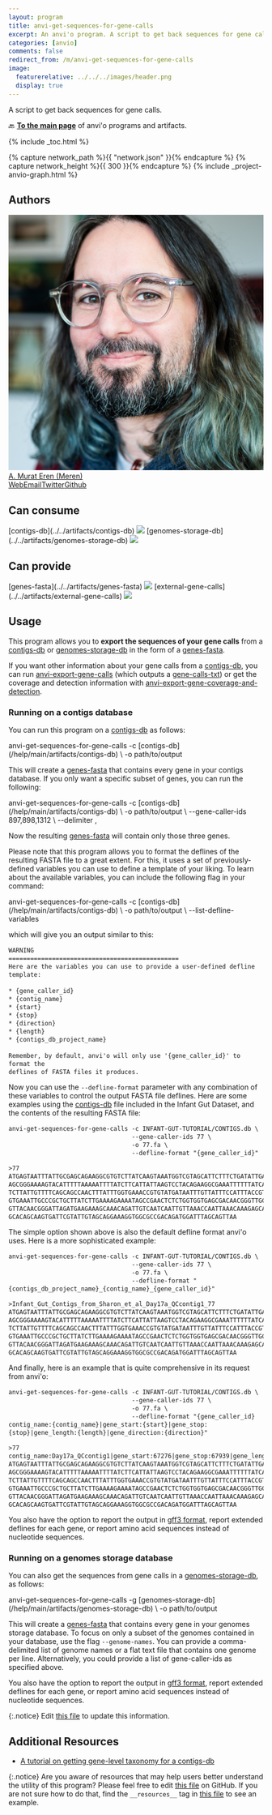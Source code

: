 ```yaml
---
layout: program
title: anvi-get-sequences-for-gene-calls
excerpt: An anvi'o program. A script to get back sequences for gene calls.
categories: [anvio]
comments: false
redirect_from: /m/anvi-get-sequences-for-gene-calls
image:
  featurerelative: ../../../images/header.png
  display: true
---
```


A script to get back sequences for gene calls.

🔙 **[To the main page](../../)** of anvi'o programs and artifacts.


{% include _toc.html %}
<div id="svg" class="subnetwork"></div>
{% capture network_path %}{{ "network.json" }}{% endcapture %}
{% capture network_height %}{{ 300 }}{% endcapture %}
{% include _project-anvio-graph.html %}


## Authors

<div class="anvio-person"><div class="anvio-person-info"><div class="anvio-person-photo"><img class="anvio-person-photo-img" src="../../images/authors/meren.jpg" /></div><div class="anvio-person-info-box"><a href="/people/meren" target="_blank"><span class="anvio-person-name">A. Murat Eren (Meren)</span></a><div class="anvio-person-social-box"><a href="http://merenlab.org" class="person-social" target="_blank"><i class="fa fa-fw fa-home"></i>Web</a><a href="mailto:a.murat.eren@gmail.com" class="person-social" target="_blank"><i class="fa fa-fw fa-envelope-square"></i>Email</a><a href="http://twitter.com/merenbey" class="person-social" target="_blank"><i class="fa fa-fw fa-twitter-square"></i>Twitter</a><a href="http://github.com/meren" class="person-social" target="_blank"><i class="fa fa-fw fa-github"></i>Github</a></div></div></div></div>



## Can consume


<p style="text-align: left" markdown="1"><span class="artifact-r">[contigs-db](../../artifacts/contigs-db) <img src="../../images/icons/DB.png" class="artifact-icon-mini" /></span> <span class="artifact-r">[genomes-storage-db](../../artifacts/genomes-storage-db) <img src="../../images/icons/DB.png" class="artifact-icon-mini" /></span></p>


## Can provide


<p style="text-align: left" markdown="1"><span class="artifact-p">[genes-fasta](../../artifacts/genes-fasta) <img src="../../images/icons/FASTA.png" class="artifact-icon-mini" /></span> <span class="artifact-p">[external-gene-calls](../../artifacts/external-gene-calls) <img src="../../images/icons/TXT.png" class="artifact-icon-mini" /></span></p>


## Usage


This program allows you to **export the sequences of your gene calls** from a <span class="artifact-n">[contigs-db](/help/main/artifacts/contigs-db)</span> or <span class="artifact-n">[genomes-storage-db](/help/main/artifacts/genomes-storage-db)</span> in the form of a <span class="artifact-n">[genes-fasta](/help/main/artifacts/genes-fasta)</span>.

If you want other information about your gene calls from a <span class="artifact-n">[contigs-db](/help/main/artifacts/contigs-db)</span>, you can run <span class="artifact-p">[anvi-export-gene-calls](/help/main/programs/anvi-export-gene-calls)</span> (which outputs a <span class="artifact-n">[gene-calls-txt](/help/main/artifacts/gene-calls-txt)</span>) or get the coverage and detection information with <span class="artifact-p">[anvi-export-gene-coverage-and-detection](/help/main/programs/anvi-export-gene-coverage-and-detection)</span>.

### Running on a contigs database

You can run this program on a <span class="artifact-n">[contigs-db](/help/main/artifacts/contigs-db)</span> as follows:

<div class="codeblock" markdown="1">
anvi&#45;get&#45;sequences&#45;for&#45;gene&#45;calls &#45;c <span class="artifact&#45;n">[contigs&#45;db](/help/main/artifacts/contigs&#45;db)</span> \
                                  &#45;o path/to/output
</div>

This will create a <span class="artifact-n">[genes-fasta](/help/main/artifacts/genes-fasta)</span> that contains every gene in your contigs database. If you only want a specific subset of genes, you can run the following:

<div class="codeblock" markdown="1">
anvi&#45;get&#45;sequences&#45;for&#45;gene&#45;calls &#45;c <span class="artifact&#45;n">[contigs&#45;db](/help/main/artifacts/contigs&#45;db)</span> \
                                  &#45;o path/to/output \
                                  &#45;&#45;gene&#45;caller&#45;ids 897,898,1312 \
                                  &#45;&#45;delimiter ,
</div>

Now the resulting <span class="artifact-n">[genes-fasta](/help/main/artifacts/genes-fasta)</span> will contain only those three genes.

Please note that this program allows you to format the deflines of the resulting FASTA file to a great extent. For this, it uses a set of previously-defined variables you can use to define a template of your liking. To learn about the available variables, you can include the following flag in your command:

<div class="codeblock" markdown="1">
anvi&#45;get&#45;sequences&#45;for&#45;gene&#45;calls &#45;c <span class="artifact&#45;n">[contigs&#45;db](/help/main/artifacts/contigs&#45;db)</span> \
                                  &#45;o path/to/output \
                                  &#45;&#45;list&#45;defline&#45;variables
</div>

which will give you an output similar to this:

```
WARNING
===============================================
Here are the variables you can use to provide a user-defined defline template:

* {gene_caller_id}
* {contig_name}
* {start}
* {stop}
* {direction}
* {length}
* {contigs_db_project_name}

Remember, by default, anvi'o will only use '{gene_caller_id}' to format the
deflines of FASTA files it produces.
```

Now you can use the `--defline-format` parameter with any combination of these variables to control the output FASTA file deflines. Here are some examples using the <span class="artifact-n">[contigs-db](/help/main/artifacts/contigs-db)</span> file included in the Infant Gut Dataset, and the contents of the resulting FASTA file:

```
anvi-get-sequences-for-gene-calls -c INFANT-GUT-TUTORIAL/CONTIGS.db \
                                  --gene-caller-ids 77 \
                                  -o 77.fa \
                                  --defline-format "{gene_caller_id}"
```

```
>77
ATGAGTAATTTATTGCGAGCAGAAGGCGTGTCTTATCAAGTAAATGGTCGTAGCATTCTTTCTGATATTGATTTGTCATTTGAAACAGGCAGCAATACAACAATTGTTGGTCCTTCAGGT
AGCGGGAAAAGTACATTTTTAAAAATTTTATCTTCATTATTAAGTCCTACAGAAGGCGAAATTTTTTATCAAGAAGCGCCAATTACTACAATGCCAATCGAAACATACCGCCAAAAGGTT
TCTTATTGTTTTCAGCAGCCAACTTTATTTGGTGAAACCGTGTATGATAATTTGTTATTTCCATTTACCGTCAGACAAGAAGCGTTTAATCAGGAAAAAGTCGTGGCATTACTCCAACAA
GTGAAATTGCCCGCTGCTTATCTTGAAAAGAAAATAGCCGAACTCTCTGGTGGTGAGCGACAACGGGTTGCTTTGCTACGAAACATTATTTTTGTACCAGATGTTTTATTATTAGACGAA
GTTACAACGGGATTAGATGAAGAAAGCAAACAGATTGTCAATCAATTGTTAAACCAATTAAACAAAGAGCAAGGAGTCACGCTGGTTCGTGTCACGCATGATACCGAAGAAATTCAGCAA
GCACAGCAAGTGATTCGTATTGTAGCAGGAAAGGTGGCGCCGACAGATGGATTTAGCAGTTAA
```

The simple option shown above is also the default defline format anvi'o uses. Here is a more sophisticated example:

```
anvi-get-sequences-for-gene-calls -c INFANT-GUT-TUTORIAL/CONTIGS.db \
                                  --gene-caller-ids 77 \
                                  -o 77.fa \
                                  --defline-format "{contigs_db_project_name}_{contig_name}_{gene_caller_id}"
```

```
>Infant_Gut_Contigs_from_Sharon_et_al_Day17a_QCcontig1_77
ATGAGTAATTTATTGCGAGCAGAAGGCGTGTCTTATCAAGTAAATGGTCGTAGCATTCTTTCTGATATTGATTTGTCATTTGAAACAGGCAGCAATACAACAATTGTTGGTCCTTCAGGT
AGCGGGAAAAGTACATTTTTAAAAATTTTATCTTCATTATTAAGTCCTACAGAAGGCGAAATTTTTTATCAAGAAGCGCCAATTACTACAATGCCAATCGAAACATACCGCCAAAAGGTT
TCTTATTGTTTTCAGCAGCCAACTTTATTTGGTGAAACCGTGTATGATAATTTGTTATTTCCATTTACCGTCAGACAAGAAGCGTTTAATCAGGAAAAAGTCGTGGCATTACTCCAACAA
GTGAAATTGCCCGCTGCTTATCTTGAAAAGAAAATAGCCGAACTCTCTGGTGGTGAGCGACAACGGGTTGCTTTGCTACGAAACATTATTTTTGTACCAGATGTTTTATTATTAGACGAA
GTTACAACGGGATTAGATGAAGAAAGCAAACAGATTGTCAATCAATTGTTAAACCAATTAAACAAAGAGCAAGGAGTCACGCTGGTTCGTGTCACGCATGATACCGAAGAAATTCAGCAA
GCACAGCAAGTGATTCGTATTGTAGCAGGAAAGGTGGCGCCGACAGATGGATTTAGCAGTTAA
```

And finally, here is an example that is quite comprehensive in its request from anvi'o:

```
anvi-get-sequences-for-gene-calls -c INFANT-GUT-TUTORIAL/CONTIGS.db \
                                  --gene-caller-ids 77 \
                                  -o 77.fa \
                                  --defline-format "{gene_caller_id} contig_name:{contig_name}|gene_start:{start}|gene_stop:{stop}|gene_length:{length}|gene_direction:{direction}"
```

```
>77 contig_name:Day17a_QCcontig1|gene_start:67276|gene_stop:67939|gene_length:663|gene_direction:f
ATGAGTAATTTATTGCGAGCAGAAGGCGTGTCTTATCAAGTAAATGGTCGTAGCATTCTTTCTGATATTGATTTGTCATTTGAAACAGGCAGCAATACAACAATTGTTGGTCCTTCAGGT
AGCGGGAAAAGTACATTTTTAAAAATTTTATCTTCATTATTAAGTCCTACAGAAGGCGAAATTTTTTATCAAGAAGCGCCAATTACTACAATGCCAATCGAAACATACCGCCAAAAGGTT
TCTTATTGTTTTCAGCAGCCAACTTTATTTGGTGAAACCGTGTATGATAATTTGTTATTTCCATTTACCGTCAGACAAGAAGCGTTTAATCAGGAAAAAGTCGTGGCATTACTCCAACAA
GTGAAATTGCCCGCTGCTTATCTTGAAAAGAAAATAGCCGAACTCTCTGGTGGTGAGCGACAACGGGTTGCTTTGCTACGAAACATTATTTTTGTACCAGATGTTTTATTATTAGACGAA
GTTACAACGGGATTAGATGAAGAAAGCAAACAGATTGTCAATCAATTGTTAAACCAATTAAACAAAGAGCAAGGAGTCACGCTGGTTCGTGTCACGCATGATACCGAAGAAATTCAGCAA
GCACAGCAAGTGATTCGTATTGTAGCAGGAAAGGTGGCGCCGACAGATGGATTTAGCAGTTAA
```

You also have the option to report the output in [gff3 format](https://github.com/The-Sequence-Ontology/Specifications/blob/master/gff3.md), report extended deflines for each gene, or report amino acid sequences instead of nucleotide sequences.

### Running on a genomes storage database

You can also get the sequences from gene calls in a <span class="artifact-n">[genomes-storage-db](/help/main/artifacts/genomes-storage-db)</span>, as follows:

<div class="codeblock" markdown="1">
anvi&#45;get&#45;sequences&#45;for&#45;gene&#45;calls &#45;g <span class="artifact&#45;n">[genomes&#45;storage&#45;db](/help/main/artifacts/genomes&#45;storage&#45;db)</span> \
                                  &#45;o path/to/output
</div>

This will create a <span class="artifact-n">[genes-fasta](/help/main/artifacts/genes-fasta)</span> that contains every gene in your genomes storage database. To focus on only a subset of the genomes contained in your database, use the flag `--genome-names`. You can provide a comma-delimited list of genome names or a flat text file that contains one genome per line. Alternatively, you could provide a list of gene-caller-ids as specified above.

You also have the option to report the output in [gff3 format](https://github.com/The-Sequence-Ontology/Specifications/blob/master/gff3.md), report extended deflines for each gene, or report amino acid sequences instead of nucleotide sequences.


{:.notice}
Edit [this file](https://github.com/merenlab/anvio/tree/master/anvio/docs/programs/anvi-get-sequences-for-gene-calls.md) to update this information.


## Additional Resources


* [A tutorial on getting gene-level taxonomy for a contigs-db](http://merenlab.org/2016/06/18/importing-taxonomy/)


{:.notice}
Are you aware of resources that may help users better understand the utility of this program? Please feel free to edit [this file](https://github.com/merenlab/anvio/tree/master/bin/anvi-get-sequences-for-gene-calls) on GitHub. If you are not sure how to do that, find the `__resources__` tag in [this file](https://github.com/merenlab/anvio/blob/master/bin/anvi-interactive) to see an example.
